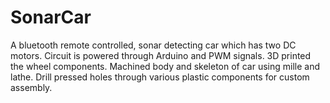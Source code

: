 # SonarCar
A bluetooth remote controlled, sonar detecting car which has two DC motors. Circuit is powered through Arduino and PWM signals.
3D printed the wheel components. Machined body and skeleton of car using mille and lathe. Drill pressed holes through various plastic components for custom assembly.
